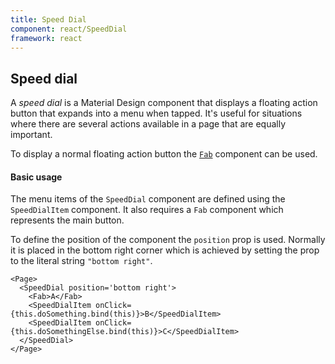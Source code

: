 ```yaml
---
title: Speed Dial
component: react/SpeedDial
framework: react
---
```


## Speed dial

A *speed dial* is a Material Design component that displays a floating action button that expands into a menu when tapped. It's useful for situations where there are several actions available in a page that are equally important.

To display a normal floating action button the [`Fab`](Fab.html) component can be used.

#### Basic usage

The menu items of the `SpeedDial` component are defined using the `SpeedDialItem` component. It also requires a `Fab` component which represents the main button.

To define the position of the component the `position` prop is used. Normally it is placed in the bottom right corner which is achieved by setting the prop to the literal string `"bottom right"`.

```
<Page>
  <SpeedDial position='bottom right'>
    <Fab>A</Fab>
    <SpeedDialItem onClick={this.doSomething.bind(this)}>B</SpeedDialItem>
    <SpeedDialItem onClick={this.doSomethingElse.bind(this)}>C</SpeedDialItem>
  </SpeedDial>
</Page>
```
